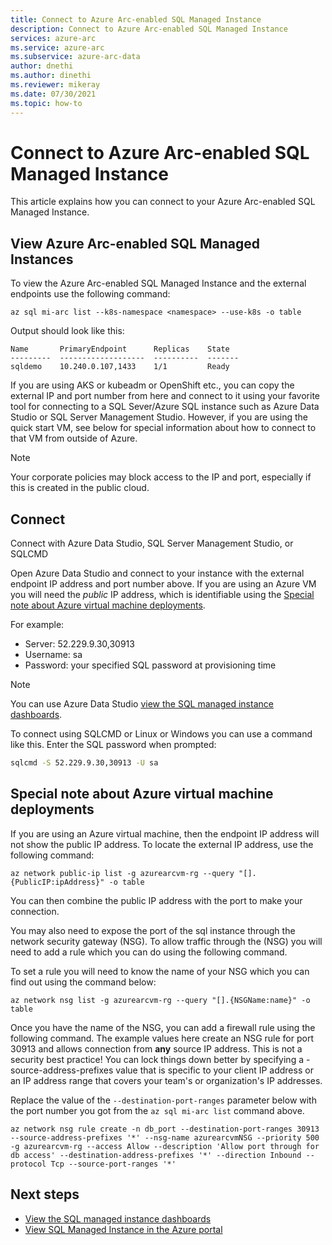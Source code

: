 ```yaml
---
title: Connect to Azure Arc-enabled SQL Managed Instance
description: Connect to Azure Arc-enabled SQL Managed Instance
services: azure-arc
ms.service: azure-arc
ms.subservice: azure-arc-data
author: dnethi
ms.author: dinethi
ms.reviewer: mikeray
ms.date: 07/30/2021
ms.topic: how-to
---
```

# Connect to Azure Arc-enabled SQL Managed Instance

This article explains how you can connect to your Azure Arc-enabled SQL Managed Instance. 


## View Azure Arc-enabled SQL Managed Instances

To view the Azure Arc-enabled SQL Managed Instance and the external endpoints use the following command:

```azurecli
az sql mi-arc list --k8s-namespace <namespace> --use-k8s -o table
```

Output should look like this:

```console
Name       PrimaryEndpoint      Replicas    State
---------  -------------------  ----------  -------
sqldemo    10.240.0.107,1433    1/1         Ready
```

If you are using AKS or kubeadm or OpenShift etc., you can copy the external IP and port number from here and connect to it using your favorite tool for connecting to a SQL Sever/Azure SQL instance such as Azure Data Studio or SQL Server Management Studio.  However, if you are using the quick start VM, see below for special information about how to connect to that VM from outside of Azure. 

> [!NOTE]
> Your corporate policies may block access to the IP and port, especially if this is created in the public cloud.

## Connect 

Connect with Azure Data Studio, SQL Server Management Studio, or SQLCMD

Open Azure Data Studio and connect to your instance with the external endpoint IP address and port number above. If you are using an Azure VM you will need the _public_ IP address, which is identifiable using the [Special note about Azure virtual machine deployments](#special-note-about-azure-virtual-machine-deployments).

For example:

- Server: 52.229.9.30,30913
- Username: sa
- Password: your specified SQL password at provisioning time

> [!NOTE]
> You can use Azure Data Studio [view the SQL managed instance dashboards](azure-data-studio-dashboards.md#view-the-sql-managed-instance-dashboards).

To connect using SQLCMD or Linux or Windows you can use a command like this. Enter the SQL password when prompted:

```bash
sqlcmd -S 52.229.9.30,30913 -U sa
```

## Special note about Azure virtual machine deployments

If you are using an Azure virtual machine, then the endpoint IP address will not show the public IP address. To locate the external IP address, use the following command:

```azurecli
az network public-ip list -g azurearcvm-rg --query "[].{PublicIP:ipAddress}" -o table
```

You can then combine the public IP address with the port to make your connection.

You may also need to expose the port of the sql instance through the network security gateway (NSG). To allow traffic through the (NSG) you will need to add a rule which you can do using the following command.

To set a rule you will need to know the name of your NSG which you can find out using the command below:

```azurecli
az network nsg list -g azurearcvm-rg --query "[].{NSGName:name}" -o table
```

Once you have the name of the NSG, you can add a firewall rule using the following command. The example values here create an NSG rule for port 30913 and allows connection from **any** source IP address.  This is not a security best practice!  You can lock things down better by specifying a -source-address-prefixes value that is specific to your client IP address or an IP address range that covers your team's or organization's IP addresses.

Replace the value of the `--destination-port-ranges` parameter below with the port number you got from the `az sql mi-arc list` command above.

```azurecli
az network nsg rule create -n db_port --destination-port-ranges 30913 --source-address-prefixes '*' --nsg-name azurearcvmNSG --priority 500 -g azurearcvm-rg --access Allow --description 'Allow port through for db access' --destination-address-prefixes '*' --direction Inbound --protocol Tcp --source-port-ranges '*'
```

## Next steps

- [View the SQL managed instance dashboards](azure-data-studio-dashboards.md#view-the-sql-managed-instance-dashboards)
- [View SQL Managed Instance in the Azure portal](view-arc-data-services-inventory-in-azure-portal.md)
